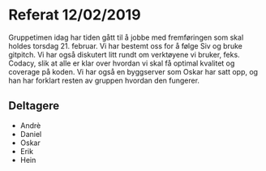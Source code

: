 # Referat 12/02/2019
Gruppetimen idag har tiden gått til å jobbe med fremføringen som skal holdes torsdag 21. februar.
Vi har bestemt oss for å følge Siv og bruke gitpitch. Vi har også diskutert litt rundt om verktøyene
vi bruker, feks. Codacy, slik at alle er klar over hvordan vi skal få optimal kvalitet og coverage på koden.
Vi har også en byggserver som Oskar har satt opp, og han har forklart resten av gruppen hvordan den fungerer. 



## Deltagere
 * Andrè
 * Daniel
 * Oskar
 * Erik 
 * Hein
